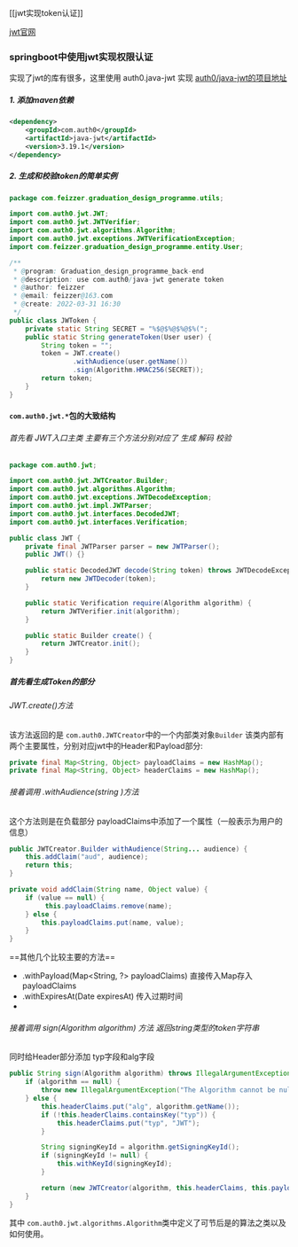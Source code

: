 [[jwt实现token认证]]

[jwt官网](https://jwt.io/)   

### springboot中使用jwt实现权限认证

实现了jwt的库有很多，这里使用 auth0.java-jwt 实现  [auth0/java-jwt的项目地址](https://github.com/auth0/java-jwt) 

##### 1. 添加maven依赖

```xml
<dependency>
    <groupId>com.auth0</groupId>
    <artifactId>java-jwt</artifactId>
    <version>3.19.1</version>
</dependency>
```

##### 2. 生成和校验token的简单实例

```java
package com.feizzer.graduation_design_programme.utils;

import com.auth0.jwt.JWT;
import com.auth0.jwt.JWTVerifier;
import com.auth0.jwt.algorithms.Algorithm;
import com.auth0.jwt.exceptions.JWTVerificationException;
import com.feizzer.graduation_design_programme.entity.User;

/**
 * @program: Graduation_design_programme_back-end
 * @description: use com.auth0/java-jwt generate token
 * @author: feizzer
 * @email: feizzer@163.com
 * @create: 2022-03-31 16:30
 */
public class JWToken {
    private static String SECRET = "%$@$%@$%@$%(";
    public static String generateToken(User user) {
        String token = "";
        token = JWT.create()
                .withAudience(user.getName())
                .sign(Algorithm.HMAC256(SECRET));
        return token;
    }
}
```

#### `com.auth0.jwt.*`包的大致结构

###### 首先看 JWT入口主类 主要有三个方法分别对应了 生成 解码 校验

```java
package com.auth0.jwt;

import com.auth0.jwt.JWTCreator.Builder;
import com.auth0.jwt.algorithms.Algorithm;
import com.auth0.jwt.exceptions.JWTDecodeException;
import com.auth0.jwt.impl.JWTParser;
import com.auth0.jwt.interfaces.DecodedJWT;
import com.auth0.jwt.interfaces.Verification;

public class JWT {
    private final JWTParser parser = new JWTParser();
    public JWT() {}

    public static DecodedJWT decode(String token) throws JWTDecodeException {
        return new JWTDecoder(token);
    }

    public static Verification require(Algorithm algorithm) {
        return JWTVerifier.init(algorithm);
    }

    public static Builder create() {
        return JWTCreator.init();
    }
}
```

##### 首先看生成Token的部分

###### JWT.create()方法

该方法返回的是 `com.auth0.JWTCreator`中的一个内部类对象`Builder` 该类内部有两个主要属性，分别对应jwt中的Header和Payload部分:

```java
private final Map<String, Object> payloadClaims = new HashMap();
private final Map<String, Object> headerClaims = new HashMap();
```

###### 接着调用 .withAudience(string )方法

这个方法则是在负载部分 payloadClaims中添加了一个属性（一般表示为用户的信息）

```java
public JWTCreator.Builder withAudience(String... audience) {
    this.addClaim("aud", audience);
    return this;
}
```

```java
private void addClaim(String name, Object value) {
    if (value == null) {
         this.payloadClaims.remove(name);
    } else {
        this.payloadClaims.put(name, value);
    }
}
```

==其他几个比较主要的方法==

- .withPayload(Map<String, ?> payloadClaims) 直接传入Map存入payloadClaims
- .withExpiresAt(Date expiresAt)   传入过期时间
-  

###### 接着调用 sign(Algorithm algorithm) 方法 返回string类型的token字符串

同时给Header部分添加 typ字段和alg字段

```java
public String sign(Algorithm algorithm) throws IllegalArgumentException, JWTCreationException {
    if (algorithm == null) {
        throw new IllegalArgumentException("The Algorithm cannot be null.");
    } else {
        this.headerClaims.put("alg", algorithm.getName());
        if (!this.headerClaims.containsKey("typ")) {
            this.headerClaims.put("typ", "JWT");
        }

        String signingKeyId = algorithm.getSigningKeyId();
        if (signingKeyId != null) {
            this.withKeyId(signingKeyId);
        }

        return (new JWTCreator(algorithm, this.headerClaims, this.payloadClaims)).sign();
    }
}
```

其中 `com.auth0.jwt.algorithms.Algorithm`类中定义了可节后是的算法之类以及如何使用。

